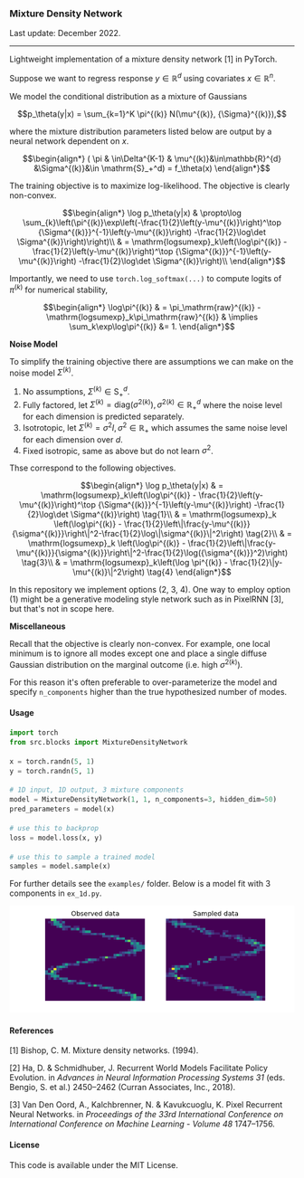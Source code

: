 ### Mixture Density Network

Last update: December 2022.

---

Lightweight implementation of a mixture density network [1] in PyTorch.

Suppose we want to regress response $y \in \mathbb{R}^{d}$ using covariates $x \in \mathbb{R}^n$.

We model the conditional distribution as a mixture of Gaussians
```math
p_\theta(y|x) = \sum_{k=1}^K \pi^{(k)} N(\mu^{(k)}, {\Sigma}^{(k)}),
```
where the mixture distribution parameters listed below are output by a neural network dependent on $x$.
```math
\begin{align*}
( \pi & \in\Delta^{K-1} & \mu^{(k)}&\in\mathbb{R}^{d} &\Sigma^{(k)}&\in \mathrm{S}_+^d) = f_\theta(x)
\end{align*}
```
The training objective is to maximize log-likelihood. The objective is clearly non-convex.
```math
\begin{align*}
\log p_\theta(y|x)
& \propto\log \sum_{k}\left(\pi^{(k)}\exp\left(-\frac{1}{2}\left(y-\mu^{(k)}\right)^\top {\Sigma^{(k)}}^{-1}\left(y-\mu^{(k)}\right) -\frac{1}{2}\log\det \Sigma^{(k)}\right)\right)\\
& = \mathrm{logsumexp}_k\left(\log\pi^{(k)} - \frac{1}{2}\left(y-\mu^{(k)}\right)^\top {\Sigma^{(k)}}^{-1}\left(y-\mu^{(k)}\right) -\frac{1}{2}\log\det \Sigma^{(k)}\right)\\
\end{align*}
```
Importantly, we need to use `torch.log_softmax(...)` to compute logits of $\pi^{(k)}$ for numerical stability,
```math
\begin{align*}
\log\pi^{(k)} & = \pi_\mathrm{raw}^{(k)} - \mathrm{logsumexp}_k\pi_\mathrm{raw}^{(k)} & \implies \sum_k\exp\log\pi^{(k)} &= 1.
\end{align*}
```

**Noise Model**

To simplify the training objective there are assumptions we can make on the noise model $\Sigma^{(k)}$.

1. No assumptions, $\Sigma^{(k)} \in \mathrm{S}_+^d$.
2. Fully factored, let $\Sigma^{(k)} = \mathrm{diag}({\sigma^2}^{(k)}), {\sigma^2}^{(k)}\in\mathbb{R}_+^d$ where the noise level for each dimension is predicted separately.
3. Isotrotopic, let $\Sigma^{(k)} = \sigma^2I, \sigma^2\in\mathbb{R}_+$ which assumes the same noise level for each dimension over $d$.
4. Fixed isotropic, same as above but do not learn $\sigma^2$.

Thse correspond to the following objectives.
```math
\begin{align*}
\log p_\theta(y|x) & = \mathrm{logsumexp}_k\left(\log\pi^{(k)} - \frac{1}{2}\left(y-\mu^{(k)}\right)^\top {\Sigma^{(k)}}^{-1}\left(y-\mu^{(k)}\right) -\frac{1}{2}\log\det \Sigma^{(k)}\right)  \tag{1}\\
& = \mathrm{logsumexp}_k \left(\log\pi^{(k)} - \frac{1}{2}\left\|\frac{y-\mu^{(k)}}{\sigma^{(k)}}\right\|^2-\frac{1}{2}\log\|\sigma^{(k)}\|^2\right) \tag{2}\\
& = \mathrm{logsumexp}_k \left(\log\pi^{(k)} - \frac{1}{2}\left\|\frac{y-\mu^{(k)}}{\sigma^{(k)}}\right\|^2-\frac{1}{2}\log({\sigma^{(k)}}^2)\right) \tag{3}\\
& = \mathrm{logsumexp}_k\left(\log \pi^{(k)} - \frac{1}{2}\|y-\mu^{(k)}\|^2\right) \tag{4}
\end{align*}
```
In this repository we implement options (2, 3, 4). One way to employ option (1) might be a generative modeling style network such as in PixelRNN [3], but that's not in scope here.

**Miscellaneous**

Recall that the objective is clearly non-convex. For example, one local minimum is to ignore all modes except one and place a single diffuse Gaussian distribution on the marginal outcome (i.e. high ${\sigma^2}^{(k)}$).

For this reason it's often preferable to over-parameterize the model and specify `n_components` higher than the true hypothesized number of modes.

#### Usage

```python
import torch
from src.blocks import MixtureDensityNetwork

x = torch.randn(5, 1)
y = torch.randn(5, 1)

# 1D input, 1D output, 3 mixture components
model = MixtureDensityNetwork(1, 1, n_components=3, hidden_dim=50)
pred_parameters = model(x)

# use this to backprop
loss = model.loss(x, y)

# use this to sample a trained model
samples = model.sample(x)
```

For further details see the `examples/` folder. Below is a model fit with 3 components in `ex_1d.py`.

![ex_model](examples/ex_1d.png "Example model output")



#### References

[1] Bishop, C. M. Mixture density networks. (1994).

[2] Ha, D. & Schmidhuber, J. Recurrent World Models Facilitate Policy Evolution. in *Advances in Neural Information Processing Systems 31* (eds. Bengio, S. et al.) 2450–2462 (Curran Associates, Inc., 2018).

[3] Van Den Oord, A., Kalchbrenner, N. & Kavukcuoglu, K. Pixel Recurrent Neural Networks. in *Proceedings of the 33rd International Conference on International Conference on Machine Learning - Volume 48* 1747–1756.

#### License

This code is available under the MIT License.
